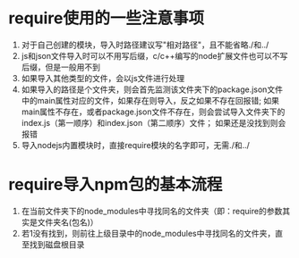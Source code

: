 # require使用的一些注意事项
1. 对于自己创建的模块，导入时路径建议写"相对路径"，且不能省略./和../
2. js和json文件导入时可以不用写后缀，c/c++编写的node扩展文件也可以不写后缀，但是一般用不到
3. 如果导入其他类型的文件，会以js文件进行处理
4. 如果导入的路径是个文件夹，则会首先监测该文件夹下的package.json文件中的main属性对应的文件，如果存在则导入，反之如果不存在回报错;
    如果main属性不存在，或者package.json文件不存在，则会尝试导入文件夹下的index.js（第一顺序）和index.json（第二顺序）文件；
    如果还是没找到则会报错
5. 导入nodejs内置模块时，直接require模块的名字即可，无需./和../


# require导入npm包的基本流程
1. 在当前文件夹下的node_modules中寻找同名的文件夹（即：require的参数其实是文件夹名(包名)）
2. 若1没有找到，则前往上级目录中的node_modules中寻找同名的文件夹，直至找到磁盘根目录